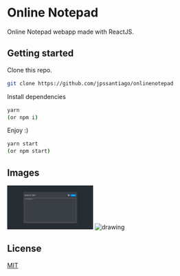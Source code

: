# Online Notepad

Online Notepad webapp made with ReactJS.

## Getting started

Clone this repo.

```bash
git clone https://github.com/jpssantiago/onlinenotepad
```

Install dependencies

```bash
yarn
(or npm i)
```

Enjoy :)

```bash
yarn start 
(or npm start)
```

## Images

<img src="assets/readme_images/readme_image_0.png" alt="drawing" width="200"/>
<img src="assets/readme_images/readme_image_1.png" alt="drawing" width="200"/>

## License
[MIT](LICENSE)
